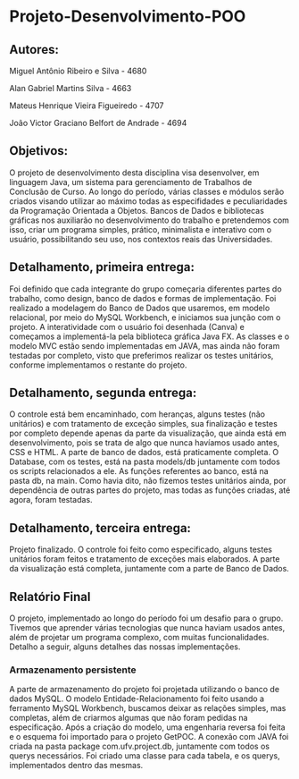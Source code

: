 # Projeto-Desenvolvimento-POO

## Autores:

Miguel Antônio Ribeiro e Silva - 4680

Alan Gabriel Martins Silva - 4663

Mateus Henrique Vieira Figueiredo - 4707

João Victor Graciano Belfort de Andrade - 4694

## Objetivos:

O projeto de desenvolvimento desta disciplina visa desenvolver, em linguagem Java, um sistema para gerenciamento de Trabalhos de Conclusão de Curso.
Ao longo do período, várias classes e módulos serão criados visando utilizar ao máximo todas as especifidades e  peculiaridades da Programação Orientada a Objetos.
Bancos de Dados e bibliotecas gráficas nos auxiliarão no desenvolvimento do trabalho e pretendemos com isso, criar um programa simples, prático, minimalista e  interativo com o usuário, possibilitando seu uso, nos contextos reais das Universidades.

## Detalhamento, primeira entrega:

Foi definido que cada integrante do grupo começaria diferentes partes do trabalho, como design, banco de dados e formas de implementação. Foi realizado a modelagem do Banco de Dados que usaremos, em modelo relacional, por meio do MySQL Workbench, e iniciamos sua junção com o projeto. A interatividade com o usuário foi desenhada (Canva) e começamos a implementá-la pela biblioteca gráfica Java FX. As classes e o modelo MVC estão sendo implementadas em JAVA, mas ainda não foram testadas por completo, visto que preferimos realizar os testes unitários, conforme implementamos o restante do projeto.

## Detalhamento, segunda entrega:

O controle está bem encaminhado, com heranças, alguns testes (não unitários) e com tratamento de exceção simples, sua finalização e testes por completo depende apenas da parte da visualização, que ainda está em desenvolvimento, pois se trata de algo que nunca havíamos usado antes, CSS e HTML. A parte de banco de dados, está praticamente completa. O Database, com os testes, está na pasta models/db juntamente com todos os scripts relacionados a ele. As funções referentes ao banco, está na pasta db, na main. Como havia dito, não fizemos testes unitários ainda, por dependência de outras partes do projeto, mas todas as funções criadas, até agora, foram testadas.

## Detalhamento, terceira entrega:

Projeto finalizado. O controle foi feito como especificado, alguns testes unitários foram feitos e tratamento de exceções mais elaborados. A parte da visualização está completa, juntamente com a parte de Banco de Dados.

## Relatório Final

O projeto, implementado ao longo do período foi um desafio para o grupo. Tivemos que aprender várias tecnologias que nunca haviam usados antes, além de projetar um programa complexo, com muitas funcionalidades. Detalho a seguir, alguns detalhes das nossas implementações.

### Armazenamento persistente

A parte de armazenamento do projeto foi projetada utilizando o banco de dados MySQL. O modelo Entidade-Relacionamento foi feito usando a ferramento MySQL Workbench, buscamos deixar as relações simples, mas completas, além de criarmos algumas que não foram pedidas na especificação. Após a criação do modelo, uma engenharia reversa foi feita e o esquema foi importado para o projeto GetPOC. A conexão com JAVA foi criada na pasta package com.ufv.project.db, juntamente com todos os querys necessários. Foi criado uma classe para cada tabela, e os querys, implementados dentro das mesmas.



